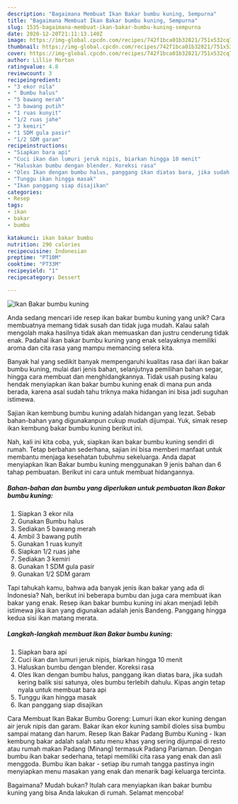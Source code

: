 ```yaml
---
description: "Bagaimana Membuat Ikan Bakar bumbu kuning, Sempurna"
title: "Bagaimana Membuat Ikan Bakar bumbu kuning, Sempurna"
slug: 1535-bagaimana-membuat-ikan-bakar-bumbu-kuning-sempurna
date: 2020-12-20T21:11:13.140Z
image: https://img-global.cpcdn.com/recipes/742f1bca01b32821/751x532cq70/ikan-bakar-bumbu-kuning-foto-resep-utama.jpg
thumbnail: https://img-global.cpcdn.com/recipes/742f1bca01b32821/751x532cq70/ikan-bakar-bumbu-kuning-foto-resep-utama.jpg
cover: https://img-global.cpcdn.com/recipes/742f1bca01b32821/751x532cq70/ikan-bakar-bumbu-kuning-foto-resep-utama.jpg
author: Lillie Morton
ratingvalue: 4.8
reviewcount: 3
recipeingredient:
- "3 ekor nila"
- " Bumbu halus"
- "5 bawang merah"
- "3 bawang putih"
- "1 ruas kunyit"
- "1/2 ruas jahe"
- "3 kemiri"
- "1 SDM gula pasir"
- "1/2 SDM garam"
recipeinstructions:
- "Siapkan bara api"
- "Cuci ikan dan lumuri jeruk nipis, biarkan hingga 10 menit"
- "Haluskan bumbu dengan blender. Koreksi rasa"
- "Oles Ikan dengan bumbu halus, panggang ikan diatas bara, jika sudah kering balik sisi satunya, oles bumbu terlebih dahulu. Kipas angin tetap nyala untuk membuat bara api"
- "Tunggu ikan hingga masak"
- "Ikan panggang siap disajikan"
categories:
- Resep
tags:
- ikan
- bakar
- bumbu

katakunci: ikan bakar bumbu 
nutrition: 290 calories
recipecuisine: Indonesian
preptime: "PT10M"
cooktime: "PT33M"
recipeyield: "1"
recipecategory: Dessert

---
```



![Ikan Bakar bumbu kuning](https://img-global.cpcdn.com/recipes/742f1bca01b32821/751x532cq70/ikan-bakar-bumbu-kuning-foto-resep-utama.jpg)

Anda sedang mencari ide resep ikan bakar bumbu kuning yang unik? Cara membuatnya memang tidak susah dan tidak juga mudah. Kalau salah mengolah maka hasilnya tidak akan memuaskan dan justru cenderung tidak enak. Padahal ikan bakar bumbu kuning yang enak selayaknya memiliki aroma dan cita rasa yang mampu memancing selera kita.

Banyak hal yang sedikit banyak mempengaruhi kualitas rasa dari ikan bakar bumbu kuning, mulai dari jenis bahan, selanjutnya pemilihan bahan segar, hingga cara membuat dan menghidangkannya. Tidak usah pusing kalau hendak menyiapkan ikan bakar bumbu kuning enak di mana pun anda berada, karena asal sudah tahu triknya maka hidangan ini bisa jadi suguhan istimewa.

Sajian ikan kembung bumbu kuning adalah hidangan yang lezat. Sebab bahan-bahan yang digunakanpun cukup mudah dijumpai. Yuk, simak resep ikan kembung bakar bumbu kuning berikut ini.


Nah, kali ini kita coba, yuk, siapkan ikan bakar bumbu kuning sendiri di rumah. Tetap berbahan sederhana, sajian ini bisa memberi manfaat untuk membantu menjaga kesehatan tubuhmu sekeluarga. Anda dapat menyiapkan Ikan Bakar bumbu kuning menggunakan 9 jenis bahan dan 6 tahap pembuatan. Berikut ini cara untuk membuat hidangannya.

<!--inarticleads1-->

##### Bahan-bahan dan bumbu yang diperlukan untuk pembuatan Ikan Bakar bumbu kuning:

1. Siapkan 3 ekor nila
1. Gunakan  Bumbu halus
1. Sediakan 5 bawang merah
1. Ambil 3 bawang putih
1. Gunakan 1 ruas kunyit
1. Siapkan 1/2 ruas jahe
1. Sediakan 3 kemiri
1. Gunakan 1 SDM gula pasir
1. Gunakan 1/2 SDM garam


Tapi tahukah kamu, bahwa ada banyak jenis ikan bakar yang ada di Indonesia? Nah, berikut ini beberapa bumbu dan juga cara membuat ikan bakar yang enak. Resep ikan bakar bumbu kuning ini akan menjadi lebih istimewa jika ikan yang digunakan adalah jenis Bandeng. Panggang hingga kedua sisi ikan matang merata. 

<!--inarticleads2-->

##### Langkah-langkah membuat Ikan Bakar bumbu kuning:

1. Siapkan bara api
1. Cuci ikan dan lumuri jeruk nipis, biarkan hingga 10 menit
1. Haluskan bumbu dengan blender. Koreksi rasa
1. Oles Ikan dengan bumbu halus, panggang ikan diatas bara, jika sudah kering balik sisi satunya, oles bumbu terlebih dahulu. Kipas angin tetap nyala untuk membuat bara api
1. Tunggu ikan hingga masak
1. Ikan panggang siap disajikan


Cara Membuat Ikan Bakar Bumbu Goreng: Lumuri ikan ekor kuning dengan air jeruk nipis dan garam. Bakar ikan ekor kuning sambil dioles sisa bumbu sampai matang dan harum. Resep Ikan Bakar Padang Bumbu Kuning - Ikan kembung bakar adalah salah satu menu khas yang sering dijumpai di resto atau rumah makan Padang (Minang) termasuk Padang Pariaman. Dengan bumbu ikan bakar sederhana, tetapi memiliki cita rasa yang enak dan asli menggoda. Bumbu ikan bakar - setiap ibu rumah tangga pastinya ingin menyiapkan menu masakan yang enak dan menarik bagi keluarga tercinta. 

Bagaimana? Mudah bukan? Itulah cara menyiapkan ikan bakar bumbu kuning yang bisa Anda lakukan di rumah. Selamat mencoba!
